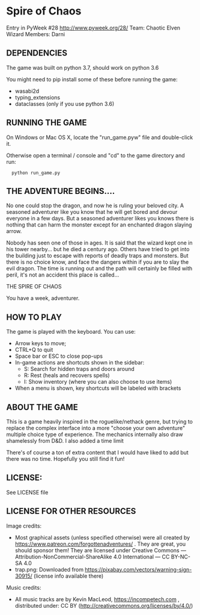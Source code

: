 # Spire of Chaos

Entry in PyWeek #28  <http://www.pyweek.org/28/>
Team: Chaotic Elven Wizard
Members: Darni

## DEPENDENCIES

The game was built on python 3.7, should work on python 3.6

You might need to pip install some of these before running the game:

 - wasabi2d
 - typing_extensions
 - dataclasses (only if you use python 3.6)


## RUNNING THE GAME

On Windows or Mac OS X, locate the "run_game.pyw" file and double-click it.

Otherwise open a terminal / console and "cd" to the game directory and run:

```
  python run_game.py
```

## THE ADVENTURE BEGINS....

No one could stop the dragon, and now he is ruling your beloved city. A
seasoned adventurer like you know that he will get bored and devour everyone
in a few days. But a seasoned adventurer likes you knows there is nothing
that can harm the monster except for an enchanted dragon slaying arrow.

Nobody has seen one of those in ages. It is said that the wizard kept one in
his tower nearby... but he died a century ago. Others have tried to get into
the building just to escape with reports of deadly traps and monsters. But
there is no choice know, and face the dangers within if you are to slay the
evil dragon. The time is running out and the path will certainly be filled
with peril, it's not an accident this place is called...

THE SPIRE OF CHAOS

You have a week, adventurer.

## HOW TO PLAY

The game is played with the keyboard. You can use:

 - Arrow keys to move;
 - CTRL+Q to quit
 - Space bar or ESC to close pop-ups
 - In-game actions are shortcuts shown in the sidebar:
    - S: Search for hidden traps and doors around
    - R: Rest (heals and recovers spells)
    - I: Show inventory (where you can also choose to use items)
 - When a menu is shown, key shortcuts will be labeled with brackets

## ABOUT THE GAME

This is a game heavily inspired in the roguelike/nethack genre, but trying to
replace the complex interface into a more "choose your own adventure" multiple
choice type of experience. The mechanics internally also draw shamelessly
from D&D. I also added a time limit

There's of course a ton of extra content that I would have liked to add but
there was no time. Hopefully you still find it fun!

## LICENSE:

See LICENSE file

## LICENSE FOR OTHER RESOURCES

Image credits:

 - Most graphical assets (unless specified otherwise) were all created
   by https://www.patreon.com/forgottenadventures/ . They are great, you should sponsor them!
   They are licensed under Creative Commons — Attribution-NonCommercial-ShareAlike 4.0 International — CC BY-NC-SA 4.0
 - trap.png: Downloaded from https://pixabay.com/vectors/warning-sign-30915/ (license info available there)

Music credits:

 - All music tracks are by Kevin MacLeod, https://incompetech.com , distributed under:
   CC BY (http://creativecommons.org/licenses/by/4.0/)
